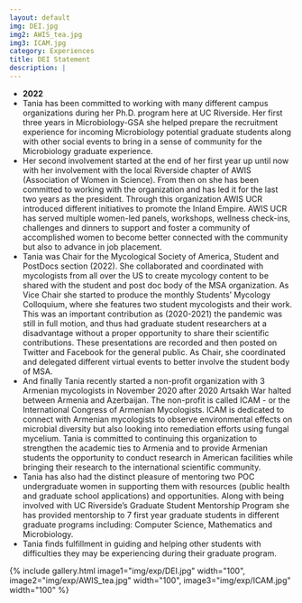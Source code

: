 ```yaml
---
layout: default
img: DEI.jpg  
img2: AWIS_tea.jpg
img3: ICAM.jpg
category: Experiences
title: DEI Statement
description: |
---
```


* __2022__
* Tania has been committed to working with many different campus organizations during her Ph.D. program here at UC Riverside. Her first three years in Microbiology-GSA she helped prepare the recruitment experience for incoming Microbiology potential graduate students along with other social events to bring in a sense of community for the Microbiology graduate experience. 
* Her second involvement started at the end of her first year up until now with her involvement with the local Riverside chapter of AWIS (Association of Women in Science). From then on she has been committed to working with the organization and has led it for the last two years as the president. Through this organization AWIS UCR introduced different initiatives to promote the Inland Empire. AWIS UCR has served multiple women-led panels, workshops, wellness check-ins, challenges and dinners to support and foster a community of accomplished women to become better connected with the community but also to advance in job placement. 
* Tania was Chair for the Mycological Society of America, Student and PostDocs section (2022). She collaborated and coordinated with mycologists from all over the US to create mycology content to be shared with the student and post doc body of the MSA organization. As Vice Chair she started to produce the monthly Students’ Mycology Colloquium, where she features two student mycologists and their work. This was an important contribution as (2020-2021) the pandemic was still in full motion, and thus had graduate student researchers at a disadvantage without a proper opportunity to share their scientific contributions. These presentations are recorded and then posted on Twitter and Facebook for the general public. As Chair, she coordinated and delegated different virtual events to better involve the student body of MSA.
* And finally Tania recently started a non-profit organization with 3 Armenian mycologists in November 2020 after 2020 Artsakh War halted between Armenia and Azerbaijan. The non-profit is called ICAM - or the International Congress of Armenian Mycologists. ICAM is dedicated to connect with Armenian mycologists to observe environmental effects on microbial diversity but also looking into remediation efforts using fungal mycelium. Tania is committed to continuing this organization to strengthen the academic ties to Armenia and to provide Armenian students the opportunity to conduct research in American facilities while bringing their research to the international scientific community.
* Tania has also had the distinct pleasure of mentoring two POC undergraduate women in supporting them with resources (public health and graduate school applications) and opportunities. Along with being involved with UC Riverside’s Graduate Student Mentorship Program she has provided mentorship to 7 first year graduate students in different graduate programs including: Computer Science, Mathematics and Microbiology. 
* Tania finds fulfillment in guiding and helping other students with difficulties they may be experiencing during their graduate program.

{% include gallery.html image1="img/exp/DEI.jpg" width="100", image2="img/exp/AWIS_tea.jpg" width="100", image3="img/exp/ICAM.jpg" width="100" %}
